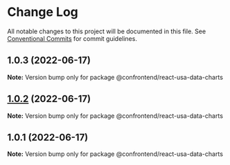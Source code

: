 # Change Log

All notable changes to this project will be documented in this file.
See [Conventional Commits](https://conventionalcommits.org) for commit guidelines.

## 1.0.3 (2022-06-17)

**Note:** Version bump only for package @confrontend/react-usa-data-charts





## [1.0.2](https://github.com/Confrontend/monorepo/compare/v1.0.1...v1.0.2) (2022-06-17)

**Note:** Version bump only for package @confrontend/react-usa-data-charts





## 1.0.1 (2022-06-17)

**Note:** Version bump only for package @confrontend/react-usa-data-charts
